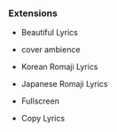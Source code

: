 ### Extensions

- Beautiful Lyrics 

- cover ambience

- Korean Romaji Lyrics

- Japanese Romaji Lyrics

- Fullscreen

- Copy Lyrics